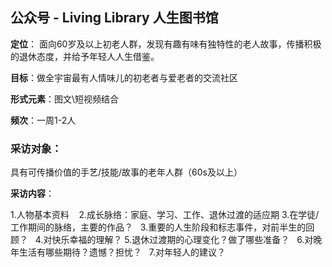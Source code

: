 ## 公众号 - **Living Library 人生图书馆**

**定位**： 面向60岁及以上初老人群，发现有趣有味有独特性的老人故事，传播积极的退休态度，并给予年轻人人生借鉴。

**目标**：做全宇宙最有人情味儿的初老者与爱老者的交流社区

**形式元素**：图文\短视频结合 

**频次**：一周1-2人 

### 采访对象：
具有可传播价值的手艺/技能/故事的老年人群（60s及以上）

**采访内容**： 

1.人物基本资料   
2.成长脉络：家庭、学习、工作、退休过渡的适应期
3.在学徒/工作期间的脉络，主要的作品？  
3.重要的人生阶段和标志事件，对前半生的回顾？  
4.对快乐幸福的理解？
5.退休过渡期的心理变化？做了哪些准备？  
6.对晚年生活有哪些期待？遗憾？担忧？  
7.对年轻人的建议？
